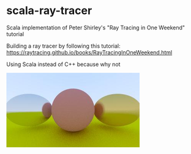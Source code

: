 # scala-ray-tracer
Scala implementation of Peter Shirley's "Ray Tracing in One Weekend" tutorial

Building a ray tracer by following this tutorial:
https://raytracing.github.io/books/RayTracingInOneWeekend.html

Using Scala instead of C++ because why not

![Progress so far](https://github.com/mich8bsp/scala-ray-tracer/blob/master/tutorial_image.jpg)
